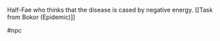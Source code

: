 Half-Fae who thinks that the disease is cased by negative energy. 
[[Task from Bokor (Epidemic)]]

#npc 
